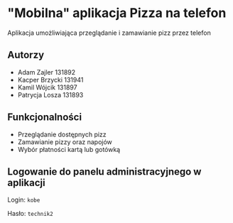 
# "Mobilna" aplikacja Pizza na telefon

Aplikacja umożliwiająca przeglądanie i zamawianie pizz przez telefon

## Autorzy

- Adam Zajler     131892
- Kacper Brzycki  131941
- Kamil Wójcik    131897
- Patrycja Losza  131893

## Funkcjonalności

- Przeglądanie dostępnych pizz
- Zamawianie pizzy oraz napojów
- Wybór płatności kartą lub gotówką

## Logowanie do panelu administracyjnego w aplikacji
Login: `kobe`

Hasło: `technik2`
